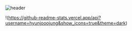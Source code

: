 ![header](https://capsule-render.vercel.app/api?type=slice&color=_hexcode&text=hyunjoojung)




!(https://github-readme-stats.vercel.app/api?username=hyunjooojung&show_icons=true&theme=dark)

